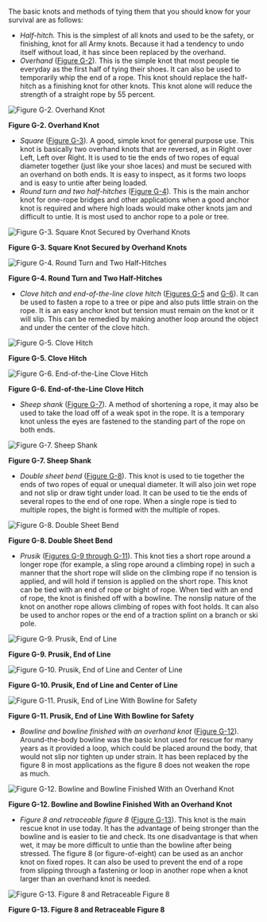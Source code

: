 
The basic knots and methods of tying them that you should know for your survival are as follows:

* _Half-hitch._ This is the simplest of all knots and used to be the safety, or finishing, knot for all Army knots. Because it had a tendency to undo itself without load, it has since been replaced by the overhand.
* _Overhand_ ([Figure G-2](#figg-2))_._ This is the simple knot that most people tie everyday as the first half of tying their shoes. It can also be used to temporarily whip the end of a rope. This knot should replace the half-hitch as a finishing knot for other knots. This knot alone will reduce the strength of a straight rope by 55 percent.

<a name="figg-2"></a>![Figure G-2\. Overhand Knot](image256.jpg)

**Figure G-2\. Overhand Knot**

* _Square_ ([Figure G-3](#figg-3))_._ A good, simple knot for general purpose use. This knot is basically two overhand knots that are reversed, as in Right over Left, Left over Right. It is used to tie the ends of two ropes of equal diameter together (just like your shoe laces) and must be secured with an overhand on both ends. It is easy to inspect, as it forms two loops and is easy to untie after being loaded.
* _Round turn and two half-hitches_ ([Figure G-4](#figg-4))_._ This is the main anchor knot for one-rope bridges and other applications when a good anchor knot is required and where high loads would make other knots jam and difficult to untie. It is most used to anchor rope to a pole or tree.

<a name="figg-3"></a>![Figure G-3\. Square Knot Secured by Overhand Knots](image257.jpg)

**Figure G-3\. Square Knot Secured by Overhand Knots**

<a name="figg-4"></a>![Figure G-4\. Round Turn and Two Half-Hitches](image258.jpg)

**Figure G-4\. Round Turn and Two Half-Hitches**

* _Clove hitch and end-of-the-line clove hitch_ ([Figures G-5](#figg-5) and [G-6](#figg-6)). It can be used to fasten a rope to a tree or pipe and also puts little strain on the rope. It is an easy anchor knot but tension must remain on the knot or it will slip. This can be remedied by making another loop around the object and under the center of the clove hitch.

<a name="figg-5"></a>![Figure G-5\. Clove Hitch](image259.jpg)

**Figure G-5\. Clove Hitch**

<a name="figg-6"></a>![Figure G-6\. End-of-the-Line Clove Hitch](image260.jpg)

**Figure G-6\. End-of-the-Line Clove Hitch**

* _Sheep shank_ ([Figure G-7](#figg-7))_._ A method of shortening a rope, it may also be used to take the load off of a weak spot in the rope. It is a temporary knot unless the eyes are fastened to the standing part of the rope on both ends.

<a name="figg-7"></a>![Figure G-7\. Sheep Shank](image261.jpg)

**Figure G-7\. Sheep Shank**

* _Double sheet bend_ ([Figure G-8](#figg-8)). This knot is used to tie together the ends of two ropes of equal or unequal diameter. It will also join wet rope and not slip or draw tight under load. It can be used to tie the ends of several ropes to the end of one rope. When a single rope is tied to multiple ropes, the bight is formed with the multiple of ropes.

<a name="figg-8"></a>![Figure G-8\. Double Sheet Bend](image262.jpg)

**Figure G-8\. Double Sheet Bend**

* _Prusik_ ([Figures G-9 through G-11](#figg-9)). This knot ties a short rope around a longer rope (for example, a sling rope around a climbing rope) in such a manner that the short rope will slide on the climbing rope if no tension is applied, and will hold if tension is applied on the short rope. This knot can be tied with an end of rope or bight of rope. When tied with an end of rope, the knot is finished off with a bowline. The nonslip nature of the knot on another rope allows climbing of ropes with foot holds. It can also be used to anchor ropes or the end of a traction splint on a branch or ski pole.

<a name="figg-9"></a>![Figure G-9\. Prusik, End of Line](image263.jpg)

**Figure G-9\. Prusik, End of Line**

<a name="figg-10"></a>![Figure G-10\. Prusik, End of Line and Center of Line](image264.jpg)

**Figure G-10\. Prusik, End of Line and Center of Line**

<a name="figg-11"></a>![Figure G-11\. Prusik, End of Line With Bowline for Safety](image265.jpg)

**Figure G-11\. Prusik, End of Line With Bowline for Safety**

* _Bowline and bowline finished with an overhand knot_ ([Figure G-12](#figg-12)). Around-the-body bowline was the basic knot used for rescue for many years as it provided a loop, which could be placed around the body, that would not slip nor tighten up under strain. It has been replaced by the figure 8 in most applications as the figure 8 does not weaken the rope as much.

<a name="figg-12"></a>![Figure G-12\. Bowline and Bowline Finished With an Overhand Knot](image266.jpg)

**Figure G-12\. Bowline and Bowline Finished With an Overhand Knot**

* _Figure 8 and retraceable figure 8_ ([Figure G-13](#figg-13)). This knot is the main rescue knot in use today. It has the advantage of being stronger than the bowline and is easier to tie and check. Its one disadvantage is that when wet, it may be more difficult to untie than the bowline after being stressed. The figure 8 (or figure-of-eight) can be used as an anchor knot on fixed ropes. It can also be used to prevent the end of a rope from slipping through a fastening or loop in another rope when a knot larger than an overhand knot is needed.

<a name="figg-13"></a>![Figure G-13\. Figure 8 and Retraceable Figure 8](image267.jpg)

**Figure G-13\. Figure 8 and Retraceable Figure 8**
